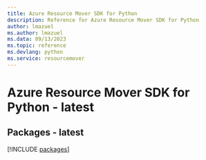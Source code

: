 ```yaml
---
title: Azure Resource Mover SDK for Python
description: Reference for Azure Resource Mover SDK for Python
author: lmazuel
ms.author: lmazuel
ms.data: 09/13/2023
ms.topic: reference
ms.devlang: python
ms.service: resourcemover
---
```

# Azure Resource Mover SDK for Python - latest
## Packages - latest
[!INCLUDE [packages](resource-mover-index.md)]